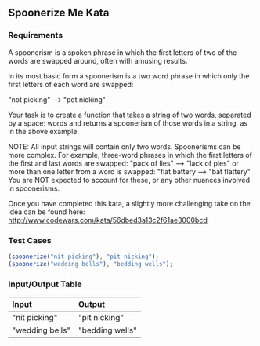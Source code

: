 ## Spoonerize Me Kata

### Requirements 

A spoonerism is a spoken phrase in which the first letters of two of the words are swapped around, often with amusing results.

In its most basic form a spoonerism is a two word phrase in which only the first letters of each word are swapped:

"not picking" --> "pot nicking"

Your task is to create a function that takes a string of two words, separated by a space: words and returns a spoonerism of those words in a string, as in the above example.

NOTE: All input strings will contain only two words. Spoonerisms can be more complex. For example, three-word phrases in which the first letters of the first and last words are swapped: "pack of lies" --> "lack of pies" or more than one letter from a word is swapped: "flat battery --> "bat flattery" You are NOT expected to account for these, or any other nuances involved in spoonerisms.

Once you have completed this kata, a slightly more challenging take on the idea can be found here: http://www.codewars.com/kata/56dbed3a13c2f61ae3000bcd

### Test Cases

```JavaScript
(spoonerize("nit picking"), "pit nicking");
(spoonerize("wedding bells"), "bedding wells");
```

### Input/Output Table

| Input             | Output             |
| :---------------- | :----------------- |
| "nit picking" | "pit nicking" |
| "wedding bells"   | "bedding wells"    |


